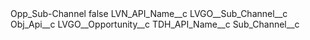 <?xml version="1.0" encoding="UTF-8"?>
<CustomMetadata xmlns="http://soap.sforce.com/2006/04/metadata" xmlns:xsi="http://www.w3.org/2001/XMLSchema-instance" xmlns:xsd="http://www.w3.org/2001/XMLSchema">
    <label>Opp_Sub-Channel</label>
    <protected>false</protected>
    <values>
        <field>LVN_API_Name__c</field>
        <value xsi:type="xsd:string">LVGO__Sub_Channel__c</value>
    </values>
    <values>
        <field>Obj_Api__c</field>
        <value xsi:type="xsd:string">LVGO__Opportunity__c</value>
    </values>
    <values>
        <field>TDH_API_Name__c</field>
        <value xsi:type="xsd:string">Sub_Channel__c</value>
    </values>
</CustomMetadata>
